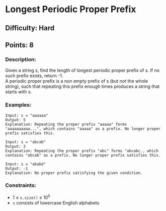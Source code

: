 # Longest Periodic Proper Prefix
## Difficulty: Hard
## Points: 8
### Description:
Given a string s, find the length of longest periodic proper prefix of s. If no such prefix exists, return -1.  
A periodic proper prefix is a non empty prefix of s (but not the whole string), such that repeating this prefix enough times produces a string that starts with s.

### Examples:
```
Input: s = "aaaaaa"
Output: 5
Explanation: Repeating the proper prefix "aaaaa" forms "aaaaaaaaaa...", which contains "aaaaa" as a prefix. No longer proper prefix satisfies this.
```
```
Input: s = "abcab"
Output: 3
Explanation: Repeating the proper prefix "abc" forms "abcabc., which contains "abcab" as a prefix. No longer proper prefix satisfies this.
```
```
Input: s = "ababd"
Output: -1
Explanation: No proper prefix satisfying the given condition.
```

### Constraints:
- 1 ≤ `s.size()` ≤ 10<sup>5</sup>
- `s` consists of lowercase English alphabets